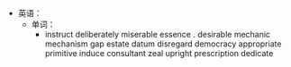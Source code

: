 - 英语：
	- 单词：
		- instruct
		  deliberately
		  miserable
		  essence .
		  desirable
		  mechanic
		  mechanism
		  gap
		  estate
		  datum
		  disregard
		  democracy
		  appropriate
		  primitive
		  induce
		  consultant
		  zeal
		  upright
		  prescription
		  dedicate